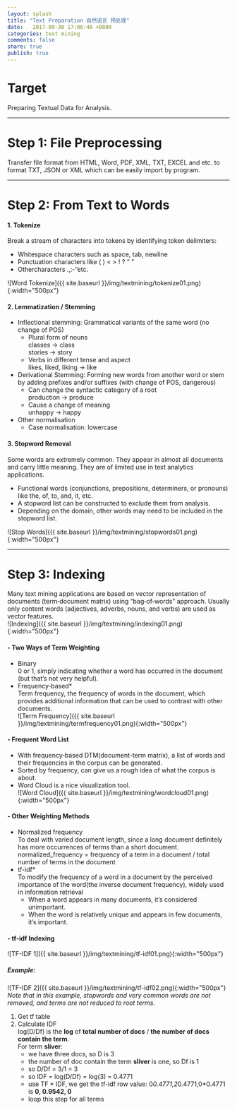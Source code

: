 ```yaml
---
layout: splash
title: "Text Preparation 自然语言 预处理"
date:   2017-09-30 17:06:46 +0800
categories: text mining
comments: false
share: true
publish: true
---
```


# Target
Preparing Textual Data for Analysis.   

----
# Step 1: File Preprocessing
Transfer file format from HTML, Word, PDF, XML, TXT, EXCEL and etc. to format TXT, JSON or XML which can be easily import by program.    

----
# Step 2: From Text to Words
#### 1. Tokenize    
Break a stream of characters into tokens by identifying token delimiters:
- Whitespace characters such as space, tab, newline
- Punctuation characters like ( ) < > ! ? “ ”
- Othercharacters .,:‐‘’etc.     

![Word Tokenize]({{ site.baseurl }}/img/textmining/tokenize01.png){:width="500px"} 

 
#### 2. Lemmatization / Stemming
- Inflectional stemming: Grammatical variants of the same word (no change of POS)
    - Plural form of nouns    
    classes -> class    
    stories -> story 
    - Verbs in different tense and aspect    
    likes, liked, liking -> like
- Derivational Stemming: Forming new words from another word or stem by adding prefixes and/or suffixes (with change of POS, dangerous)     
    - Can change the syntactic category of a root    
    production -> produce
    - Cause a change of meaning    
    unhappy -> happy
- Other normalisation
    - Case normalisation: lowercase

#### 3. Stopword Removal
Some words are extremely common. They appear in almost all documents and carry little meaning. They are of limited use in text analytics applications.     
- Functional words (conjunctions, prepositions, determiners, or pronouns) like the, of, to, and, it, etc.
- A stopword list can be constructed to exclude them from analysis.
- Depending on the domain, other words may need to be included in the stopword list.      

![Stop Words]({{ site.baseurl }}/img/textmining/stopwords01.png){:width="500px"}

----
# Step 3: Indexing
Many text mining applications are based on vector representation of documents (term‐document matrix) using “bag‐of‐words” approach. 
Usually only content words (adjectives, adverbs, nouns, and verbs) are used as vector features.          
![Indexing]({{ site.baseurl }}/img/textmining/indexing01.png){:width="500px"}    

#### - Two Ways of Term Weighting
- Binary      
0 or 1, simply indicating whether a word has occurred in the document (but that’s not very helpful).
- Frequency‐based*      
Term frequency, the frequency of words in the document, which provides additional information that can be used to contrast with other documents.      
![Term Frequency]({{ site.baseurl }}/img/textmining/termfrequency01.png){:width="500px"}

#### - Frequent Word List
- With frequency‐based DTM(document-term matrix), a list of words and their frequencies in the corpus can be generated. 
- Sorted by frequency, can give us a rough idea of what the corpus is about.
- Word Cloud is a nice visualization tool.   
![Word Cloud]({{ site.baseurl }}/img/textmining/wordcloud01.png){:width="500px"}

#### - Other Weighting Methods
- Normalized frequency   
To deal with varied document length, since a long document definitely has more occurrences of terms than a short document.   
normalized_frequency = frequency of a term in a document / total number of terms in the document    
- tf-idf*     
To modify the frequency of a word in a document by the perceived importance of the word(the inverse document frequency), widely used in information retrieval
    - When a word appears in many documents, it’s considered unimportant.
    - When the word is relatively unique and appears in few documents, it’s important.

#### - tf‐idf Indexing
![TF-IDF 1]({{ site.baseurl }}/img/textmining/tf-idf01.png){:width="500px"}     
##### Example:      
![TF-IDF 2]({{ site.baseurl }}/img/textmining/tf-idf02.png){:width="500px"}          
_Note that in this example, stopwords and very common words are not removed, and terms are not reduced to root terms._
1. Get tf table
2. Calculate IDF    
log(D/Df) is the **log** of **total number of docs** / **the number of docs contain the term**.     
For term **sliver**:
    - we have three docs, so D is 3
    - the number of doc contain the term **sliver** is one, so Df is 1
    - so D/Df = 3/1 = 3
    - so IDF = log(D/Df) = log(3) = 0.4771
    - use TF * IDF, we get the tf-idf row value: 0*0.4771,2*0.4771,0*0.4771 is **0, 0.9542, 0** 
    - loop this step for all terms


